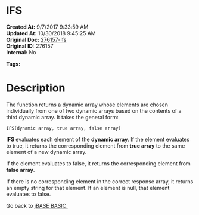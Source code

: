 # IFS

**Created At:** 9/7/2017 9:33:59 AM  
**Updated At:** 10/30/2018 9:45:25 AM  
**Original Doc:** [276157-ifs](https://docs.jbase.com/36868-jbase-basic/276157-ifs)  
**Original ID:** 276157  
**Internal:** No  

**Tags:**
<badge text='dynamic arrays' vertical='middle' />

# Description

The function returns a dynamic array whose elements are chosen individually from one of two dynamic arrays based on the contents of a third dynamic array. It takes the general form:

```
IFS(dynamic array, true array, false array)
```

**IFS** evaluates each element of the **dynamic array**. If the element evaluates to true, it returns the corresponding element from **true array** to the same element of a new dynamic array.

If the element evaluates to false, it returns the corresponding element from **false array**.

If there is no corresponding element in the correct response array, it returns an empty string for that element. If an element is null, that element evaluates to false.



Go back to [jBASE BASIC.](./../jbase-basic-programmers-reference-guide)
